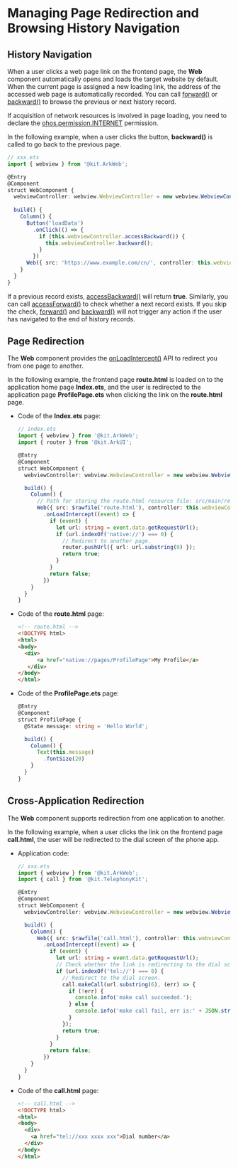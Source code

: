 # Managing Page Redirection and Browsing History Navigation


## History Navigation

When a user clicks a web page link on the frontend page, the **Web** component automatically opens and loads the target website by default. When the current page is assigned a new loading link, the address of the accessed web page is automatically recorded. You can call [forward()](../reference/apis-arkweb/js-apis-webview.md#forward) or [backward()](../reference/apis-arkweb/js-apis-webview.md#backward) to browse the previous or next history record.

If acquisition of network resources is involved in page loading, you need to declare the [ohos.permission.INTERNET](../security/AccessToken/declare-permissions.md) permission.

In the following example, when a user clicks the button, **backward()** is called to go back to the previous page.

```ts
// xxx.ets
import { webview } from '@kit.ArkWeb';

@Entry
@Component
struct WebComponent {
  webviewController: webview.WebviewController = new webview.WebviewController();
  
  build() {
    Column() {
      Button('loadData')
        .onClick(() => {
          if (this.webviewController.accessBackward()) {
            this.webviewController.backward();
          }
        })
      Web({ src: 'https://www.example.com/cn/', controller: this.webviewController })
    }
  }
}
```


If a previous record exists, [accessBackward()](../reference/apis-arkweb/js-apis-webview.md#accessbackward) will return **true**. Similarly, you can call [accessForward()](../reference/apis-arkweb/js-apis-webview.md#accessforward) to check whether a next record exists. If you skip the check, [forward()](../reference/apis-arkweb/js-apis-webview.md#forward) and [backward()](../reference/apis-arkweb/js-apis-webview.md#backward) will not trigger any action if the user has navigated to the end of history records.


## Page Redirection

The **Web** component provides the [onLoadIntercept()](../reference/apis-arkweb/ts-basic-components-web.md#onloadintercept10) API to redirect you from one page to another.

In the following example, the frontend page **route.html** is loaded on to the application home page **Index.ets**, and the user is redirected to the application page **ProfilePage.ets** when clicking the link on the **route.html** page.

- Code of the **Index.ets** page:
  
  ```ts
  // index.ets
  import { webview } from '@kit.ArkWeb';
  import { router } from '@kit.ArkUI';

  @Entry
  @Component
  struct WebComponent {
    webviewController: webview.WebviewController = new webview.WebviewController();

    build() {
      Column() {
        // Path for storing the route.html resource file: src/main/resources/rawfile
        Web({ src: $rawfile('route.html'), controller: this.webviewController })
          .onLoadIntercept((event) => {
            if (event) {
              let url: string = event.data.getRequestUrl();
              if (url.indexOf('native://') === 0) {
                // Redirect to another page.
                router.pushUrl({ url: url.substring(9) });
                return true;
              }
            }
            return false;
          })
      }
    }
  }
  ```

- Code of the **route.html** page:
  
  ```html
  <!-- route.html -->
  <!DOCTYPE html>
  <html>
  <body>
    <div>
        <a href="native://pages/ProfilePage">My Profile</a>
     </div>
  </body>
  </html>
  ```

- Code of the **ProfilePage.ets** page:
  
  ```ts
  @Entry
  @Component
  struct ProfilePage {
    @State message: string = 'Hello World';
  
    build() {
      Column() {
        Text(this.message)
          .fontSize(20)
      }
    }
  }
  ```


## Cross-Application Redirection

The **Web** component supports redirection from one application to another.

In the following example, when a user clicks the link on the frontend page **call.html**, the user will be redirected to the dial screen of the phone app.

- Application code:
  
  ```ts
  // xxx.ets
  import { webview } from '@kit.ArkWeb';
  import { call } from '@kit.TelephonyKit';

  @Entry
  @Component
  struct WebComponent {
    webviewController: webview.WebviewController = new webview.WebviewController();

    build() {
      Column() {
        Web({ src: $rawfile('call.html'), controller: this.webviewController })
          .onLoadIntercept((event) => {
            if (event) {
              let url: string = event.data.getRequestUrl();
              // Check whether the link is redirecting to the dial screen of the phone app.
              if (url.indexOf('tel://') === 0) {
                // Redirect to the dial screen.
                call.makeCall(url.substring(6), (err) => {
                  if (!err) {
                    console.info('make call succeeded.');
                  } else {
                    console.info('make call fail, err is:' + JSON.stringify(err));
                  }
                });
                return true;
              }
            }
            return false;
          })
      }
    }
  }
  ```

- Code of the **call.html** page:
  
  ```html
  <!-- call.html -->
  <!DOCTYPE html>
  <html>
  <body>
    <div>
      <a href="tel://xxx xxxx xxx">Dial number</a>
    </div>
  </body>
  </html>
  ```
